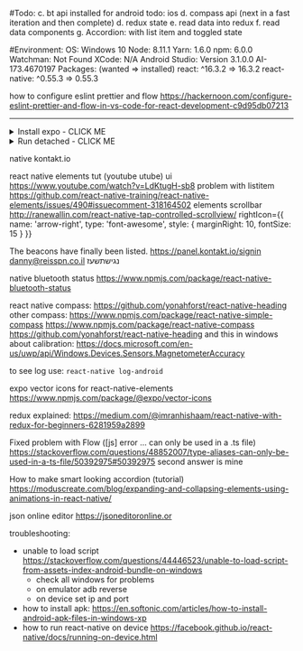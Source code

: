 #Todo:
c. bt api
installed for android
todo: ios
d. compass api
(next in a fast iteration and then complete)
d. redux state
e. read data into redux
f. read data components
g. Accordion: with list item and toggled state

#Environment:
OS: Windows 10
Node: 8.11.1
Yarn: 1.6.0
npm: 6.0.0
Watchman: Not Found
XCode: N/A
Android Studio: Version 3.1.0.0 AI-173.4670197
Packages: (wanted => installed)
react: ^16.3.2 => 16.3.2
react-native: ^0.55.3 => 0.55.3

how to configure eslint prettier and flow
https://hackernoon.com/configure-eslint-prettier-and-flow-in-vs-code-for-react-development-c9d95db07213

---

<details><summary>Install expo - CLICK ME</summary>
<p />

had to install java jdk8 jse-sdk (standard edition)
from here: http://www.oracle.com/technetwork/java/javase/downloads/jdk8-downloads-2133151.html
then set %JAVA_HOME% to the directory of the jdk under program files/java
then added to the PATH %Java_Home%/bin;
keytool -genkey -v -keystore noam-release-key.keystore -alias noam-key -keyalg RSA -keysize 2048 -validity 10000

CN=Danny Reiss, OU=Accessability development, O=Pashute Negishut, L=Netanya, ST=Israel, C=IL correct?
pws: jkjkjk1bcd tehilit dinar vechu, noam1bcd cannal.
privacy": "unlisted",

email: danny@reisspn.co.il
user: dannyreiss pw: jkjkjk12 Tehilit suldinar

"name": "Noam",
rem"icon": "./icons/icon.png",
"version": "0.0.1",
"slug": "noam",
"orientation": "portrait",
"primaryColor": "#003366",
"sdkVersion": "27.0.0",
"platforms": ["android", "ios"],

exp publish
exp publish --release-channel production

signed apk https://facebook.github.io/react-native/docs/signed-apk-android.html

</details>

<details><summary>Run detached - CLICK ME</summary>
<p />

how to run detached:
inside the project folder run this commands:
`npm install` (the first time), `npm start` and `react-native run-android`
`yarn install`, `yarn run storybook`, and `react-native run-android`

how to create app (upload it to drive)
To create an apk:
inside Noam/android, open a command window and set this command:
./gradlew assembleDebug (for a debug APK, this APK can't be uploaded into the Play Store)
./gradlew assembleRelease (for this we need to set the keystore before: https://facebook.github.io/react-native/docs/signed-apk-android.html)

Every build is going to be stored in the folder: Noam/android/app/build/outputs/apk

If further `run-android` fails, do `gradlew clear` from `<projdir>\Android`.

</details>

native kontakt.io

react native elements tut (youtube utube) ui
https://www.youtube.com/watch?v=LdKtugH-sb8
problem with listitem https://github.com/react-native-training/react-native-elements/issues/490#issuecomment-318164502
elements scrollbar http://ranewallin.com/react-native-tap-controlled-scrollview/
rightIcon={{ name: 'arrow-right', type: 'font-awesome', style: { marginRight: 10, fontSize: 15 } }}

The beacons have finally been listed.
https://panel.kontakt.io/signin
danny@reisspn.co.il נגישתשעז

native bluetooth status
https://www.npmjs.com/package/react-native-bluetooth-status

react native compass:
https://github.com/yonahforst/react-native-heading
other compass:
https://www.npmjs.com/package/react-native-simple-compass
https://www.npmjs.com/package/react-native-compass
https://github.com/yonahforst/react-native-heading
and this in windows about calibration: https://docs.microsoft.com/en-us/uwp/api/Windows.Devices.Sensors.MagnetometerAccuracy

to see log use: `react-native log-android`

expo vector icons for react-native-elements
https://www.npmjs.com/package/@expo/vector-icons

redux explained:
https://medium.com/@imranhishaam/react-native-with-redux-for-beginners-6281959a2899

Fixed problem with Flow ([js] error ... can only be used in a .ts file)
https://stackoverflow.com/questions/48852007/type-aliases-can-only-be-used-in-a-ts-file/50392975#50392975 second answer is mine

How to make smart looking accordion (tutorial)
https://moduscreate.com/blog/expanding-and-collapsing-elements-using-animations-in-react-native/

json online editor
https://jsoneditoronline.or

troubleshooting: 
* unable to load script https://stackoverflow.com/questions/44446523/unable-to-load-script-from-assets-index-android-bundle-on-windows
    * check all windows for problems
    * on emulator adb reverse
    * on device set ip and port
* how to install apk: https://en.softonic.com/articles/how-to-install-android-apk-files-in-windows-xp 
* how to run react-native on device https://facebook.github.io/react-native/docs/running-on-device.html 